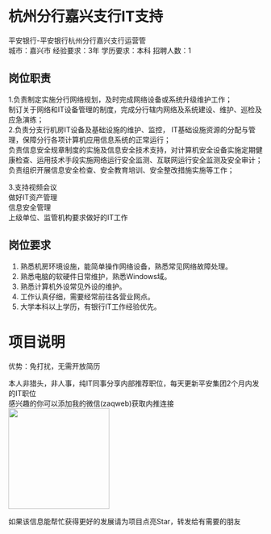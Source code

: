 # 杭州分行嘉兴支行IT支持
平安银行-平安银行杭州分行嘉兴支行运营管  
城市：嘉兴市 经验要求：3年 学历要求：本科  招聘人数：1

## 岗位职责
1.负责制定实施分行网络规划，及时完成网络设备或系统升级维护工作；   
制订关于网络和IT设备管理的制度，完成分行辖内网络及系统建设、维护、巡检及应急演练；   
2.负责分支行机房IT设备及基础设施的维护、监控， IT基础设施资源的分配与管理，保障分行各项计算机应用信息系统的正常运行；   
负责信息安全规章制度的实施及信息安全技术支持，对计算机安全设备实施定期健康检查、运用技术手段实施网络运行安全监测、互联网运行安全监测及安全审计；   
负责组织开展信息安全检查、安全教育培训、安全整改措施实施等工作；   
   
3.支持视频会议   
做好IT资产管理   
信息安全管理   
上级单位、监管机构要求做好的IT工作

## 岗位要求
1. 熟悉机房环境设施，能简单操作网络设备，熟悉常见网络故障处理。   
2. 熟悉电脑的软硬件日常维护，熟悉Windows域。   
3. 熟悉计算机外设常见外设的维护。   
4. 工作认真仔细，需要经常前往各营业网点。   
5. 大学本科以上学历，有银行IT工作经验优先。

# 项目说明

优势：免打扰，无需开放简历

本人非猎头，非人事，纯IT同事分享内部推荐职位，每天更新平安集团2个月内发的IT职位  
感兴趣的你可以添加我的微信(zaqweb)获取内推连接  
<img src="https://github.com/zaqweb/PA-IT-JOBS/blob/master/WechatICode.jpeg"  height="200" width="200">

如果该信息能帮忙获得更好的发展请为项目点亮Star，转发给有需要的朋友




